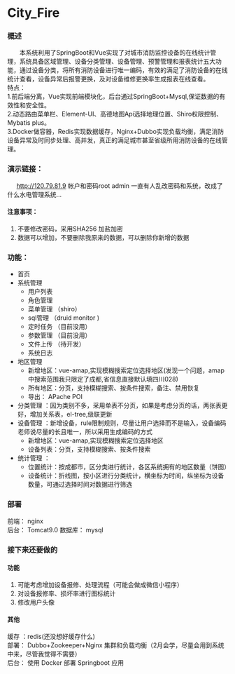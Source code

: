 # City_Fire
### 概述
&ensp;&ensp;&ensp;&ensp;本系统利用了SpringBoot和Vue实现了对城市消防监控设备的在线统计管理，系统具备区域管理、设备分类管理、设备管理、预警管理和报表统计五大功能，通过设备分类，将所有消防设备进行唯一编码，有效的满足了消防设备的在线统计查看，设备异常后报警更换，及对设备维修更换率生成报表在线查看。  
特点：<br> 
1.前后端分离，Vue实现前端模块化，后台通过SpringBoot+Mysql,保证数据的有效性和安全性。<br> 
2.动态路由菜单栏、Element-UI、高德地图Api选择地理位置、Shiro权限控制、Mybatis plus。 <br> 
3.Docker做容器，Redis实现数据缓存，Nginx+Dubbo实现负载均衡，满足消防设备异常及时同步处理、高并发，真正的满足城市甚至省级所用消防设备的在线管理。<br> 
### 演示链接：
&ensp;&ensp;&ensp;http://120.79.81.9  帐户和密码root admin 一直有人乱改密码和系统，改成了什么水电管理系统...
#### 注意事项：
1. 不要修改密码，采用SHA256 加盐加密
2. 数据可以增加，不要删除我原来的数据，可以删除你新增的数据

### 功能：
- 首页
- 系统管理
  - 用户列表
  - 角色管理 
  - 菜单管理 （shiro）
  - sql管理 （druid monitor )
  - 定时任务 （目前没用）
  - 参数管理 （目前没用）
  - 文件上传 （待开发）
  - 系统日志 
- 地区管理
  - 新增地区：vue-amap,实现模糊搜索定位选择地区(发现一个问题，amap中搜索范围我只限定了成都,省信息直接默认填四川028)
  - 所有地区：分页，支持模糊搜索、按条件搜索，备注、禁用恢复
  - 导出：    APache POI
- 分类管理 ：因为类别不多，采用单表不分页，如果是考虑分页的话，两张表更好，增加关系表，el-tree,级联更新
- 设备管理 ：新增设备，rule限制规则，尽量让用户选择而不是输入，设备编码老师说尽量的长且唯一，所以采用生成编码的方式
  - 新增地区：vue-amap,实现模糊搜索定位选择地区
  - 设备列表：分页，支持模糊搜索、按条件搜索
- 统计管理 ：
  - 位置统计：按成都市，区分类进行统计，各区系统拥有的地区数量（饼图）
  - 设备统计：折线图，按小区进行分类统计，横坐标为时间，纵坐标为设备数量，可通过选择时间对数据进行筛选

### 部署
前端： nginx  
后台： Tomcat9.0
数据库： mysql

### 接下来还要做的
#### 功能
1. 可能考虑增加设备报修、处理流程（可能会做成微信小程序）
2. 对设备报修率、损坏率进行图标统计
3. 修改用户头像
#### 其他
缓存 ：redis(还没想好缓存什么)<br>
部署： Dubbo+Zookeeper+Nginx 集群和负载均衡（2月会学，尽量会用到系统中来，尽管我觉得不需要）<br>
后台： 使用 Docker 部署 Springboot 应用<br>
